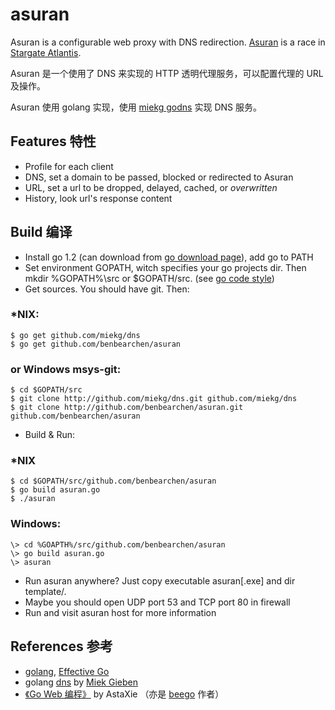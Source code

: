 asuran
=========

Asuran is a configurable web proxy with DNS redirection.  [Asuran](http://en.wikipedia.org/wiki/Asuran_%28Stargate%29) is a race in [Stargate Atlantis](http://en.wikipedia.org/wiki/Stargate_Atlantis).

Asuran 是一个使用了 DNS 来实现的 HTTP 透明代理服务，可以配置代理的 URL 及操作。

Asuran 使用 golang 实现，使用 [miekg godns](https://github.com/miekg/dns/) 实现 DNS 服务。


Features 特性
---------

* Profile for each client
* DNS, set a domain to be passed, blocked or redirected to Asuran
* URL, set a url to be dropped, delayed, cached, or <i>overwritten</i>
* History, look url's response content


Build 编译
---------
* Install go 1.2 (can download from [go download page](https://code.google.com/p/go/downloads/list)), add go to PATH
* Set environment GOPATH, witch specifies your go projects dir.  Then mkdir %GOPATH%\src or $GOPATH/src. (see [go code style](http://golang.org/doc/code.html))
* Get sources.  You should have git.  Then:

### \*NIX:
    $ go get github.com/miekg/dns
    $ go get github.com/benbearchen/asuran
### or Windows msys-git:
    $ cd $GOPATH/src
    $ git clone http://github.com/miekg/dns.git github.com/miekg/dns
    $ git clone http://github.com/benbearchen/asuran.git github.com/benbearchen/asuran

* Build & Run:

### \*NIX
    $ cd $GOPATH/src/github.com/benbearchen/asuran
    $ go build asuran.go
    $ ./asuran
### Windows:
    \> cd %GOAPTH%/src/github.com/benbearchen/asuran
    \> go build asuran.go
    \> asuran

* Run asuran anywhere?  Just copy executable asuran\[.exe\] and dir template/.
* Maybe you should open UDP port 53 and TCP port 80 in firewall
* Run and visit asuran host for more information


References 参考
---------

* [golang](http://golang.org/), [Effective Go](http://golang.org/doc/effective_go.html)
* golang [dns](https://github.com/miekg/dns/) by [Miek Gieben](http://www.miek.nl/)
* [《Go Web 编程》](https://github.com/astaxie/build-web-application-with-golang/) by AstaXie （亦是 [beego](http://beego.me/) 作者）
